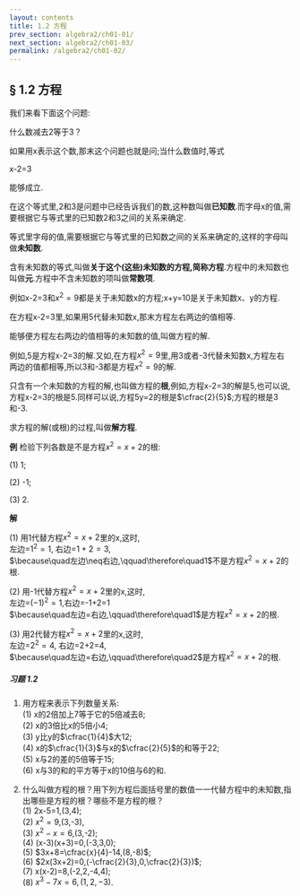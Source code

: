 ```yaml
---
layout: contents
title: 1.2 方程
prev_section: algebra2/ch01-01/
next_section: algebra2/ch01-03/
permalink: /algebra2/ch01-02/
---
```


## § 1.2 方程

我们来看下面这个问题:

什么数减去2等于3？

如果用x表示这个数,那末这个问题也就是问;当什么数值时,等式

x-2=3

能够成立.

在这个等式里,2和3是问题中已经告诉我们的数,这种数叫做**已知数**.而字母x的值,需要根据它与等式里的已知数2和3之间的关系来确定.

等式里字母的值,需要根据它与等式里的已知数之间的关系来确定的,这样的字母叫做**未知数**.

含有未知数的等式,叫做**关于这个(这些)未知数的方程,**简称**方程**.方程中的未知数也叫做**元**.方程中不含未知数的项叫做**常数项**.

例如x-2=3和$x^{2}=9$都是关于未知数x的方程;x+y=10是关于未知数x、y的方程.

在方程x-2=3里,如果用5代替未知数x,那末方程左右两边的值相等.

能够便方程左右两边的值相等的未知数的值,叫做方程的解.

例如,5是方程x-2=3的解.又如,在方程$x^{2}=9$里,用3或者-3代替未知数x,方程左右两边的值都相等,所以3和-3都是方程$x^{2}=9$的解.

只含有一个未知数的方程的解,也叫做方程的**根**,例如,方程x-2=3的解是5,也可以说,方程x-2=3的根是5.同样可以说,方程5y=2的根是$\cfrac{2}{5}$;方程的根是3和-3.

求方程的解(或根)的过程,叫做**解方程**.

**例** 检验下列各数是不是方程$x^{2}=x+2$的根:

(1) 1;

(2) -1;

(3) 2.

**解**

(1) 用1代替方程$x^{2}=x+2$里的x,这时,  
左边=$1^{2}=1$, 右边=$1+2=3$,  
$\because\quad左边\neq右边,\qquad\therefore\quad1$不是方程$x^{2}=x+2$的根.

(2) 用-1代替方程$x^{2}=x+2$里的x,这时,  
左边=$(-1)^{2}=1$,右边=-1+2=1  
$\because\quad左边=右边,\qquad\therefore\quad1$是方程$x^{2}=x+2$的根.

(3) 用2代替方程$x^{2}=x+2$里的x,这时,  
左边=$2^{2}=4$, 右边=2+2=4,  
$\because\quad左边=右边,\qquad\therefore\quad2$是方程$x^{2}=x+2$的根.

<div class="note">
  <h5>习题 1.2</h5>
</div>

1. 用方程来表示下列数量关系:  
    (1) x的2倍加上7等于它的5倍减去8;  
    (2) x的3倍比x的5倍小4;  
    (3) y比y的$\cfrac{1}{4}$大12;  
    (4) x的$\cfrac{1}{3}$与x的$\cfrac{2}{5}$的和等于22;  
    (5) x与2的差的5倍等于15;  
    (6) x与3的和的平方等于x的10倍与6的和.

2. 什么叫做方程的根？用下列方程后面括号里的数值一一代替方程中的未知数,指出哪些是方程的根？哪些不是方程的根？  
    (1) 2x-5=1,(3,4);  
    (2) $x^{2}=9$,(3,-3),  
    (3) $x^{2}-x=6$,(3,-2);  
    (4) (x-3)(x+3)=0,(-3,3,0);  
    (5) $3x+8=\cfrac{x}{4}-14,(8,-8)$;  
    (6) $2x(3x+2)=0,(-\cfrac{2}{3},0,\cfrac{2}{3})$;  
    (7) x(x-2)=8,(-2,2,-4,4);  
    (8) $x^{3}-7x=6,(1,2,-3)$.
